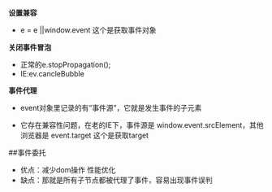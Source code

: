 **设置兼容**

* e = e ||window.event   这个是获取事件对象

**关闭事件冒泡**

*  正常的e.stopPropagation();
*  IE:ev.cancleBubble

**事件代理**

* event对象里记录的有“事件源”，它就是发生事件的子元素

* 它存在兼容性问题，在老的IE下，事件源是 window.event.srcElement，其他浏览器是 event.target          这个是获取target

##事件委托

* 优点：减少dom操作 性能优化
* 缺点：那就是所有子节点都被代理了事件，容易出现事件误判

